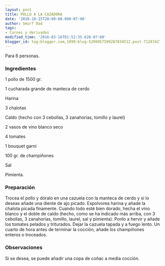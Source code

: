 ```yaml
---
layout: post
title: POLLO A LA CAZADORA
date: '2010-10-15T20:00:00.000-07:00'
author: Smurf Dad
tags:
- Carnes y derivados
modified_time: '2016-03-16T01:52:35.628-07:00'
blogger_id: tag:blogger.com,1999:blog-5299957599287034512.post-7128742774597623841
---
```


Para 6 personas.

<h3>Ingredientes</h3>

1 pollo de 1500 gr.

1 cucharada grande de manteca de cerdo

Harina

3 chalotas

Caldo (hecho con 3 cebollas, 3 zanahorias, tomillo y laurel)

2 vasos de vino blanco seco

4 tomates

1 bouquet garni

100 gr. de champiñones

Sal

Pimienta.

<h3>Preparación</h3>

Trocea el pollo y dóralo en una cazuela con la manteca de cerdo y si lo deseas añade una diente de ajo picado. Espolvorea harina y añade la chalota picada finamente. Cuando todo esté bien dorado, hecha el vino blanco y el doble de caldo (hecho, como se ha indicado más arriba, con 3 cebollas, 3 zanahorias, tomillo, laurel, sal y pimienta). Ponlo a hervir y añade los tomates pelados y triturados. Dejar la cazuela tapada y a fuego lento. Un cuarto de hora antes de terminar la cocción, añade los champiñones enteros o troceados.

<h3>Observaciones</h3>

Si se desea, se puede añadir una copa de coñac a media cocción.

